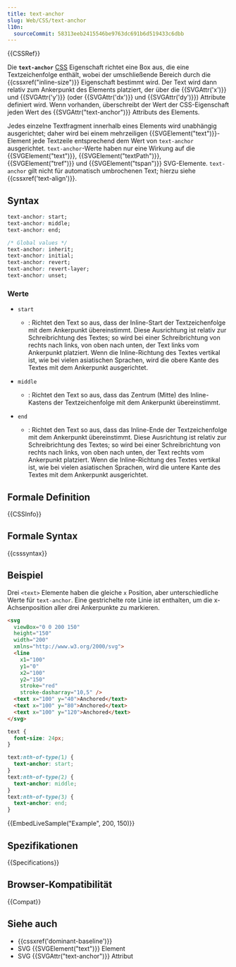 ```yaml
---
title: text-anchor
slug: Web/CSS/text-anchor
l10n:
  sourceCommit: 58313eeb2415546be9763dc691b6d519433c6dbb
---
```


{{CSSRef}}

Die **`text-anchor`** [CSS](/de/docs/Web/CSS) Eigenschaft richtet eine Box aus, die eine Textzeichenfolge enthält, wobei der umschließende Bereich durch die {{cssxref("inline-size")}} Eigenschaft bestimmt wird. Der Text wird dann relativ zum Ankerpunkt des Elements platziert, der über die {{SVGAttr('x')}} und {{SVGAttr('y')}} (oder {{SVGAttr('dx')}} und {{SVGAttr('dy')}}) Attribute definiert wird. Wenn vorhanden, überschreibt der Wert der CSS-Eigenschaft jeden Wert des {{SVGAttr("text-anchor")}} Attributs des Elements.

Jedes einzelne Textfragment innerhalb eines Elements wird unabhängig ausgerichtet; daher wird bei einem mehrzeiligen {{SVGElement("text")}}-Element jede Textzeile entsprechend dem Wert von `text-anchor` ausgerichtet. `text-anchor`-Werte haben nur eine Wirkung auf die {{SVGElement("text")}}, {{SVGElement("textPath")}}, {{SVGElement("tref")}} und {{SVGElement("tspan")}} SVG-Elemente. `text-anchor` gilt nicht für automatisch umbrochenen Text; hierzu siehe {{cssxref('text-align')}}.

## Syntax

```css
text-anchor: start;
text-anchor: middle;
text-anchor: end;

/* Global values */
text-anchor: inherit;
text-anchor: initial;
text-anchor: revert;
text-anchor: revert-layer;
text-anchor: unset;
```

### Werte

- `start`

  - : Richtet den Text so aus, dass der Inline-Start der Textzeichenfolge mit dem Ankerpunkt übereinstimmt. Diese Ausrichtung ist relativ zur Schreibrichtung des Textes; so wird bei einer Schreibrichtung von rechts nach links, von oben nach unten, der Text links vom Ankerpunkt platziert. Wenn die Inline-Richtung des Textes vertikal ist, wie bei vielen asiatischen Sprachen, wird die obere Kante des Textes mit dem Ankerpunkt ausgerichtet.

- `middle`

  - : Richtet den Text so aus, dass das Zentrum (Mitte) des Inline-Kastens der Textzeichenfolge mit dem Ankerpunkt übereinstimmt.

- `end`

  - : Richtet den Text so aus, dass das Inline-Ende der Textzeichenfolge mit dem Ankerpunkt übereinstimmt. Diese Ausrichtung ist relativ zur Schreibrichtung des Textes; so wird bei einer Schreibrichtung von rechts nach links, von oben nach unten, der Text rechts vom Ankerpunkt platziert. Wenn die Inline-Richtung des Textes vertikal ist, wie bei vielen asiatischen Sprachen, wird die untere Kante des Textes mit dem Ankerpunkt ausgerichtet.

## Formale Definition

{{CSSInfo}}

## Formale Syntax

{{csssyntax}}

## Beispiel

Drei `<text>` Elemente haben die gleiche `x` Position, aber unterschiedliche Werte für `text-anchor`. Eine gestrichelte rote Linie ist enthalten, um die x-Achsenposition aller drei Ankerpunkte zu markieren.

```html
<svg
  viewBox="0 0 200 150"
  height="150"
  width="200"
  xmlns="http://www.w3.org/2000/svg">
  <line
    x1="100"
    y1="0"
    x2="100"
    y2="150"
    stroke="red"
    stroke-dasharray="10,5" />
  <text x="100" y="40">Anchored</text>
  <text x="100" y="80">Anchored</text>
  <text x="100" y="120">Anchored</text>
</svg>
```

```css hidden
text {
  font-size: 24px;
}
```

```css
text:nth-of-type(1) {
  text-anchor: start;
}
text:nth-of-type(2) {
  text-anchor: middle;
}
text:nth-of-type(3) {
  text-anchor: end;
}
```

{{EmbedLiveSample("Example", 200, 150)}}

## Spezifikationen

{{Specifications}}

## Browser-Kompatibilität

{{Compat}}

## Siehe auch

- {{cssxref('dominant-baseline')}}
- SVG {{SVGElement("text")}} Element
- SVG {{SVGAttr("text-anchor")}} Attribut
